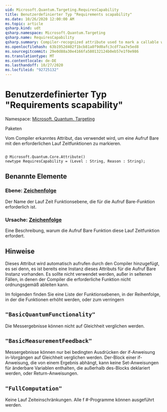 ```yaml
---
uid: Microsoft.Quantum.Targeting.RequiresCapability
title: Benutzerdefinierter Typ "Requirements scapability"
ms.date: 10/26/2020 12:00:00 AM
ms.topic: article
qsharp.kind: udt
qsharp.namespace: Microsoft.Quantum.Targeting
qsharp.name: RequiresCapability
qsharp.summary: Compiler-recognized attribute used to mark a callable with the runtime capabilities it requires.
ms.openlocfilehash: 63b1952d402f1bcb81a8f9d0afc3cdf7aa7e5ed8
ms.sourcegitcommit: 29e0d88a30e4166fa580132124b0eb57e1f0e986
ms.translationtype: MT
ms.contentlocale: de-DE
ms.lasthandoff: 10/27/2020
ms.locfileid: "92725132"
---
```

# <a name="requirescapability-user-defined-type"></a>Benutzerdefinierter Typ "Requirements scapability"

Namespace: [Microsoft. Quantum. Targeting](xref:Microsoft.Quantum.Targeting)

Paketen [](https://nuget.org/packages/)


Vom Compiler erkanntes Attribut, das verwendet wird, um eine Aufruf Bare mit den erforderlichen Lauf Zeitfunktionen zu markieren.

```qsharp

@ Microsoft.Quantum.Core.Attribute()
newtype RequiresCapability = (Level : String, Reason : String);
```



## <a name="named-items"></a>Benannte Elemente

### <a name="level--string"></a>Ebene: [Zeichenfolge](xref:microsoft.quantum.lang-ref.string)

Der Name der Lauf Zeit Funktionsebene, die für die Aufruf Bare-Funktion erforderlich ist.
### <a name="reason--string"></a>Ursache: [Zeichenfolge](xref:microsoft.quantum.lang-ref.string)

Eine Beschreibung, warum die Aufruf Bare Funktion diese Lauf Zeitfunktion erfordert.

## <a name="remarks"></a>Hinweise

Dieses Attribut wird automatisch aufrufen durch den Compiler hinzugefügt, es sei denn, es ist bereits eine Instanz dieses Attributs für die Aufruf Bare Instanz vorhanden. Es sollte nicht verwendet werden, außer in seltenen Fällen, in denen der Compiler die erforderliche Funktion nicht ordnungsgemäß ableiten kann.

Im folgenden finden Sie eine Liste der Funktionsebenen, in der Reihenfolge, in der die Funktionen erhöht werden, oder zum verringern

## `"BasicQuantumFunctionality"`

Die Messergebnisse können nicht auf Gleichheit verglichen werden.

## `"BasicMeasurementFeedback"`

Messergebnisse können nur bei bedingten Ausdrücken der if-Anweisung in-Vorgängen auf Gleichheit verglichen werden. Der-Block einer if-Anweisung, die von einem Ergebnis abhängt, kann keine Set-Anweisungen für änderbare Variablen enthalten, die außerhalb des-Blocks deklariert werden, oder Return-Anweisungen.

## `"FullComputation"`

Keine Lauf Zeiteinschränkungen. Alle f #-Programme können ausgeführt werden.